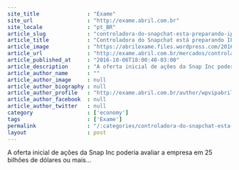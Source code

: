 ```yaml
---
site_title               : "Exame"
site_url                 : "http://exame.abril.com.br"
site_locale              : "pt_BR"
article_slug             : "controladora-do-snapchat-esta-preparando-ipo-segundo-wsj"
article_title            : "Controladora do Snapchat está preparando IPO, segundo WSJ"
article_image            : "https://abrilexame.files.wordpress.com/2016/10/size_960_16_9_carl_court_-_getty.jpg?quality=70&strip=all&w=960"
article_url              : "http://exame.abril.com.br/mercados/controladora-do-snapchat-esta-preparando-ipo-com-avaliacao-da-empresa-em-us-25-bi-ou-mais/"
article_published_at     : "2016-10-06T18:00:40-03:00"
article_description      : "A oferta inicial de ações da Snap Inc poderia avaliar a empresa em 25 bilhões de dólares ou mais..."
article_author_name      : ""
article_author_image     : null
article_author_biography : null
article_author_profile   : "http://exame.abril.com.br/author/wpvipabril/"
article_author_facebook  : null
article_author_twitter   : null
category                 : ['economy']
tags                     : ['Exame']
permalink                : "/:categories/controladora-do-snapchat-esta-preparando-ipo-segundo-wsj/"
layout                   : post
---
```


A oferta inicial de ações da Snap Inc poderia avaliar a empresa em 25 bilhões de dólares ou mais...
